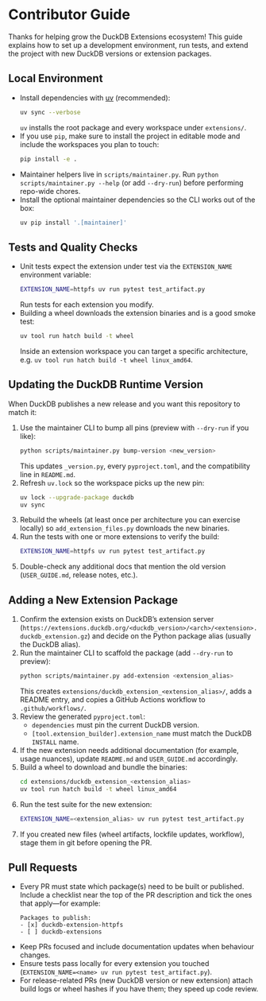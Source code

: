 # Contributor Guide

Thanks for helping grow the DuckDB Extensions ecosystem! This guide explains how to set up a development environment, run tests, and extend the project with new DuckDB versions or extension packages.

## Local Environment
- Install dependencies with [uv](https://github.com/astral-sh/uv) (recommended):
  ```bash
  uv sync --verbose
  ```
  `uv` installs the root package and every workspace under `extensions/`.
- If you use `pip`, make sure to install the project in editable mode and include the workspaces you plan to touch:
  ```bash
  pip install -e .
  ```
- Maintainer helpers live in `scripts/maintainer.py`. Run `python scripts/maintainer.py --help` (or add `--dry-run`) before performing repo-wide chores.
- Install the optional maintainer dependencies so the CLI works out of the box:
  ```bash
  uv pip install '.[maintainer]'
  ```

## Tests and Quality Checks
- Unit tests expect the extension under test via the `EXTENSION_NAME` environment variable:
  ```bash
  EXTENSION_NAME=httpfs uv run pytest test_artifact.py
  ```
  Run tests for each extension you modify.
- Building a wheel downloads the extension binaries and is a good smoke test:
  ```bash
  uv tool run hatch build -t wheel
  ```
  Inside an extension workspace you can target a specific architecture, e.g. `uv tool run hatch build -t wheel linux_amd64`.

## Updating the DuckDB Runtime Version
When DuckDB publishes a new release and you want this repository to match it:

1. Use the maintainer CLI to bump all pins (preview with `--dry-run` if you like):
   ```bash
   python scripts/maintainer.py bump-version <new_version>
   ```
   This updates `_version.py`, every `pyproject.toml`, and the compatibility line in `README.md`.
2. Refresh `uv.lock` so the workspace picks up the new pin:
   ```bash
   uv lock --upgrade-package duckdb
   uv sync
   ```
3. Rebuild the wheels (at least once per architecture you can exercise locally) so `add_extension_files.py` downloads the new binaries.
4. Run the tests with one or more extensions to verify the build:
   ```bash
   EXTENSION_NAME=httpfs uv run pytest test_artifact.py
   ```
5. Double-check any additional docs that mention the old version (`USER_GUIDE.md`, release notes, etc.).

## Adding a New Extension Package
1. Confirm the extension exists on DuckDB’s extension server (`https://extensions.duckdb.org/<duckdb_version>/<arch>/<extension>.duckdb_extension.gz`) and decide on the Python package alias (usually the DuckDB alias).
2. Run the maintainer CLI to scaffold the package (add `--dry-run` to preview):
   ```bash
   python scripts/maintainer.py add-extension <extension_alias>
   ```
   This creates `extensions/duckdb_extension_<extension_alias>/`, adds a README entry, and copies a GitHub Actions workflow to `.github/workflows/`.
3. Review the generated `pyproject.toml`:
   - `dependencies` must pin the current DuckDB version.
   - `[tool.extension_builder].extension_name` must match the DuckDB `INSTALL` name.
4. If the new extension needs additional documentation (for example, usage nuances), update `README.md` and `USER_GUIDE.md` accordingly.
5. Build a wheel to download and bundle the binaries:
   ```bash
   cd extensions/duckdb_extension_<extension_alias>
   uv tool run hatch build -t wheel linux_amd64
   ```
6. Run the test suite for the new extension:
   ```bash
   EXTENSION_NAME=<extension_alias> uv run pytest test_artifact.py
   ```
7. If you created new files (wheel artifacts, lockfile updates, workflow), stage them in git before opening the PR.

## Pull Requests
- Every PR must state which package(s) need to be built or published. Include a checklist near the top of the PR description and tick the ones that apply—for example:
  ```
  Packages to publish:
  - [x] duckdb-extension-httpfs
  - [ ] duckdb-extensions
  ```
- Keep PRs focused and include documentation updates when behaviour changes.
- Ensure tests pass locally for every extension you touched (`EXTENSION_NAME=<name> uv run pytest test_artifact.py`).
- For release-related PRs (new DuckDB version or new extension) attach build logs or wheel hashes if you have them; they speed up code review.
